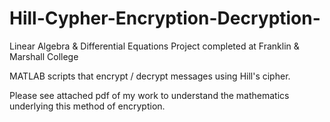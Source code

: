 # Hill-Cypher-Encryption-Decryption-
Linear Algebra &amp; Differential Equations Project completed at Franklin & Marshall College

MATLAB scripts that encrypt / decrypt messages using Hill's cipher.

Please see attached pdf of my work to understand the mathematics underlying this method of encryption.
